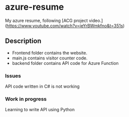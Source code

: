 # azure-resume
My azure resume, following [ACG project video.] (https://www.youtube.com/watch?v=ieYrBWmkfno&t=351s)

## Description

- Frontend folder contains the website.
- main.js contains visitor counter code.
- backend folder contains API code for Azure Function

### Issues
API code written in C# is not working

### Work in progress
Learning to write API using Python
